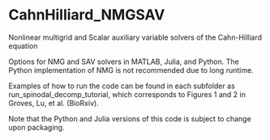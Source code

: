 # CahnHilliard_NMGSAV
Nonlinear multigrid and Scalar auxiliary variable solvers of the Cahn-Hilliard equation

Options for NMG and SAV solvers in MATLAB, Julia, and Python. The Python implementation of NMG is not recommended due to long runtime.

Examples of how to run the code can be found in each subfolder as run_spinodal_decomp_tutorial, which corresponds to Figures 1 and 2 in Groves, Lu, et al. (BioRxiv).

Note that the Python and Julia versions of this code is subject to change upon packaging. 

